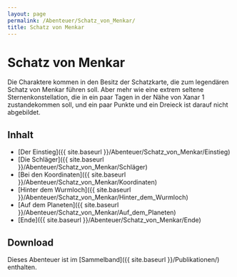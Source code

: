 ```yaml
---
layout: page
permalink: /Abenteuer/Schatz_von_Menkar/
title: Schatz von Menkar
---
```


# Schatz von Menkar

Die Charaktere kommen in den Besitz der Schatzkarte, die zum legendären Schatz von Menkar führen soll. Aber mehr wie eine extrem seltene Sternenkonstellation, die in ein paar Tagen in der Nähe von Xanar 1 zustandekommen soll, und ein paar Punkte und ein Dreieck ist darauf nicht abgebildet.

## Inhalt

- [Der Einstieg]({{ site.baseurl }}/Abenteuer/Schatz_von_Menkar/Einstieg)
- [Die Schläger]({{ site.baseurl }}/Abenteuer/Schatz_von_Menkar/Schläger)
- [Bei den Koordinaten]({{ site.baseurl }}/Abenteuer/Schatz_von_Menkar/Koordinaten)
- [Hinter dem Wurmloch]({{ site.baseurl }}/Abenteuer/Schatz_von_Menkar/Hinter_dem_Wurmloch)
- [Auf dem Planeten]({{ site.baseurl }}/Abenteuer/Schatz_von_Menkar/Auf_dem_Planeten)
- [Ende]({{ site.baseurl }}/Abenteuer/Schatz_von_Menkar/Ende)

## Download

Dieses Abenteuer ist im [Sammelband]({{ site.baseurl }}/Publikationen/) enthalten.
